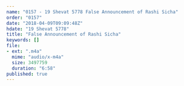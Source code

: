 ```yaml
---
name: "0157 - 19 Shevat 5778 False Announcement of Rashi Sicha"
order: "0157"
date: "2018-04-09T09:09:48Z"
hdate: "19 Shevat 5778"
title: "False Announcement of Rashi Sicha"
keywords: []
file:
- ext: ".m4a"
  mime: "audio/x-m4a"
  size: 3497759
  duration: "6:58"
published: true
---
```


